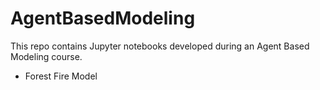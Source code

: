 # AgentBasedModeling
This repo contains Jupyter notebooks developed during an Agent Based Modeling course.
* Forest Fire Model
